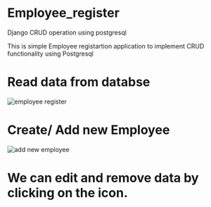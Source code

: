 # Employee_register
Django CRUD operation using postgresql

This is simple Employee registartion application to implement CRUD functionality using Postgresql

# Read data from databse

![employee register](https://user-images.githubusercontent.com/82333746/156820586-621aae31-c86f-428e-bb1e-7346373b70a4.JPG)

# Create/ Add new Employee

![add new employee](https://user-images.githubusercontent.com/82333746/156820590-6bb40fbc-0f68-4bbc-8779-9e69287fe291.JPG)

# We can edit and remove data by clicking on the icon.
